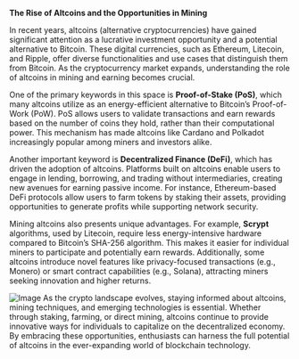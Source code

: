 **The Rise of Altcoins and the Opportunities in Mining**

In recent years, altcoins (alternative cryptocurrencies) have gained significant attention as a lucrative investment opportunity and a potential alternative to Bitcoin. These digital currencies, such as Ethereum, Litecoin, and Ripple, offer diverse functionalities and use cases that distinguish them from Bitcoin. As the cryptocurrency market expands, understanding the role of altcoins in mining and earning becomes crucial.

One of the primary keywords in this space is **Proof-of-Stake (PoS)**, which many altcoins utilize as an energy-efficient alternative to Bitcoin’s Proof-of-Work (PoW). PoS allows users to validate transactions and earn rewards based on the number of coins they hold, rather than their computational power. This mechanism has made altcoins like Cardano and Polkadot increasingly popular among miners and investors alike.

Another important keyword is **Decentralized Finance (DeFi)**, which has driven the adoption of altcoins. Platforms built on altcoins enable users to engage in lending, borrowing, and trading without intermediaries, creating new avenues for earning passive income. For instance, Ethereum-based DeFi protocols allow users to farm tokens by staking their assets, providing opportunities to generate profits while supporting network security.

Mining altcoins also presents unique advantages. For example, **Scrypt** algorithms, used by Litecoin, require less energy-intensive hardware compared to Bitcoin’s SHA-256 algorithm. This makes it easier for individual miners to participate and potentially earn rewards. Additionally, some altcoins introduce novel features like privacy-focused transactions (e.g., Monero) or smart contract capabilities (e.g., Solana), attracting miners seeking innovation and higher returns.


![Image](https://github.com/user-attachments/assets/b8266eee-691e-4ee1-99ef-bfa10d234fd4)
As the crypto landscape evolves, staying informed about altcoins, mining techniques, and emerging technologies is essential. Whether through staking, farming, or direct mining, altcoins continue to provide innovative ways for individuals to capitalize on the decentralized economy. By embracing these opportunities, enthusiasts can harness the full potential of altcoins in the ever-expanding world of blockchain technology.
